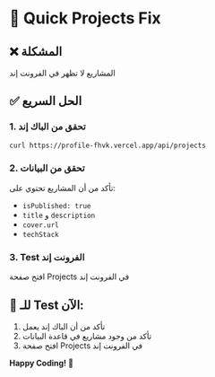 # 🚀 Quick Projects Fix

## ❌ المشكلة
المشاريع لا تظهر في الفرونت إند

## ✅ الحل السريع

### 1. تحقق من الباك إند
```bash
curl https://profile-fhvk.vercel.app/api/projects
```

### 2. تحقق من البيانات
تأكد من أن المشاريع تحتوي على:
- `isPublished: true`
- `title` و `description`
- `cover.url`
- `techStack`

### 3. Test الفرونت إند
افتح صفحة Projects في الفرونت إند

## 🚀 للـ Test الآن:
1. تأكد من أن الباك إند يعمل
2. تأكد من وجود مشاريع في قاعدة البيانات
3. افتح صفحة Projects في الفرونت إند

**Happy Coding! 🚀**
